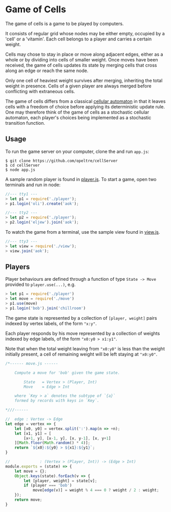 # Game of Cells

The game of cells is a game to be played by computers. 

It consists of regular grid whose nodes may be either empty, 
occupied by a 'cell' or a 'vitamin'. 
Each cell belongs to a player and carries a certain weight. 

Cells may chose to stay in place or move along adjacent edges, 
either as a whole or by dividing into cells of smaller weight. 
Once moves have been received, 
the game of cells updates its state by merging cells 
that cross along an edge or reach the same node. 

Only one cell of heaviest weight survives after merging, 
inheriting the total weight in presence. 
Cells of a given player are always merged before conflicting 
with extraneous cells.  

The game of cells differs from a classical
[cellular automaton](https://en.wikipedia.org/wiki/Cellular_automaton)
in that it leaves cells with a freedom of choice before applying 
its deterministic update rule. 
One may therefore think of the game of cells as a stochastic cellular automaton,
each player's choices being implemented as a stochastic transition function. 

## Usage 

To run the game server on your computer, clone the and run `app.js`:
```
$ git clone https://github.com/opeltre/cellServer
$ cd cellServer
$ node app.js
``` 

A sample random player is found in 
[player.js](https://github.com/opeltre/cellServer/blob/main/player.js). 
To start a game, open two terminals and run in node: 

```js
//--- tty1 ---
> let p1 = require('./player');
> p1.login('oli').create('aok');

//--- tty2 --- 
> let p2 = require('./player');
> p2.login('eljew').join('aok');
``` 

To watch the game from a terminal, use the sample view found in 
[view.js](https://github.com/opeltre/cellServer/blob/main/view.js).

```js
//--- tty3 ---
> let view = require('./view');
> view.join('aok');
``` 

## Players 

Player behaviours are defined through a function of type `State -> Move` 
provided to `player.use(...)`, e.g.

```js 
> let p1 = require('./player')
> let move = require('./move')
> p1.use(move)
> p1.login('bob').join('chillroom')
```
 
The game state is represented by a collection of 
`[player, weight]` pairs indexed by vertex labels,
of the form `"x:y"`.

Each player responds by his move represented by
a collection of weights indexed by edge labels,
of the form `"x0:y0 > x1:y1"`.

Note that when the total weight leaving from `"x0:y0"` is less than
the weight initially present, a cell of remaining
weight will be left staying at `"x0:y0"`.


```js
/*------ move.js ------

    Compute a move for 'bob' given the game state. 

        State   = Vertex > (Player, Int) 
        Move    = Edge > Int

    where `Key > a` denotes the subtype of `{a}`  
    formed by records with keys in `Key`. 

*///------

//  edge : Vertex -> Edge 
let edge = vertex => {
    let [x0, y0] = vertex.split(':').map(n => +n);
    let [x1, y1] = [
        [x+1, y], [x-1, y], [x, y-1], [x, y+1]
    ][Math.floor(Math.random() * 4)];
    return `${x0}:${y0} > ${x1}:${y1}`;
}

//             : (Vertex > (Player, Int)) -> (Edge > Int)
module.exports = (state) => {
    let move = {};
    Object.keys(state).forEach(v => {
        let [player, weight] = state[v];
        if (player === 'bob') 
            move[edge(v)] = weight % 4 === 0 ? weight / 2 : weight;
    });
    return move; 
}
``` 
